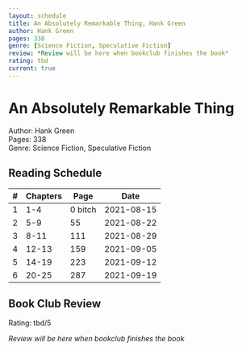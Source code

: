 ```yaml
---
layout: schedule
title: An Absolutely Remarkable Thing, Hank Green
author: Hank Green  
pages: 338  
genre: [Science Fiction, Speculative Fiction] 
review: *Review will be here when bookclub finishes the book*
rating: tbd
current: true
---
```


# An Absolutely Remarkable Thing

Author: Hank Green  
Pages: 338  
Genre: Science Fiction, Speculative Fiction  

## Reading Schedule  

| # | Chapters | Page | Date | 
|-----|-----|-----|-----|
| 1 | 1-4 | 0 bitch | 2021-08-15 |
| 2 | 5-9 | 55 | 2021-08-22 |
| 3 | 8-11 | 111 | 2021-08-29 |
| 4 | 12-13 | 159 | 2021-09-05 |
| 5 | 14-19 | 223 | 2021-09-12 |
| 6 | 20-25 | 287 | 2021-09-19 |

## Book Club Review

Rating: tbd/5

*Review will be here when bookclub finishes the book*
